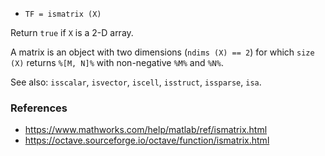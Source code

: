 - `TF = ismatrix (X)`

Return `true` if `X` is a 2-D array.

A matrix is an object with two dimensions (`ndims (X) == 2`) for which
`size (X)` returns `%[M, N]%` with non-negative `%M%` and `%N%`.

See also: `isscalar`, `isvector`, `iscell`, `isstruct`, `issparse`, `isa`.

### References

- https://www.mathworks.com/help/matlab/ref/ismatrix.html
- https://octave.sourceforge.io/octave/function/ismatrix.html
